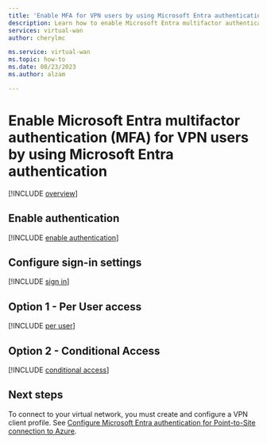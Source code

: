 ```yaml
---
title: 'Enable MFA for VPN users by using Microsoft Entra authentication'
description: Learn how to enable Microsoft Entra multifactor authentication (MFA) for VPN users by using Microsoft Entra authentication.
services: virtual-wan
author: cherylmc

ms.service: virtual-wan
ms.topic: how-to
ms.date: 08/23/2023
ms.author: alzam

---
```

# Enable Microsoft Entra multifactor authentication (MFA) for VPN users by using Microsoft Entra authentication

[!INCLUDE [overview](~/reusable-content/ce-skilling/azure/includes/vpn-gateway-vwan-openvpn-enable-mfa-overview.md)]

## <a name="enableauth"></a>Enable authentication

[!INCLUDE [enable authentication](~/reusable-content/ce-skilling/azure/includes/vpn-gateway-vwan-openvpn-enable-auth.md)]

## <a name="enablesign"></a>Configure sign-in settings

[!INCLUDE [sign in](~/reusable-content/ce-skilling/azure/includes/vpn-gateway-vwan-openvpn-sign-in.md)]

## <a name="peruser"></a>Option 1 - Per User access

[!INCLUDE [per user](~/reusable-content/ce-skilling/azure/includes/vpn-gateway-vwan-openvpn-per-user.md)]

## <a name="conditional"></a>Option 2 - Conditional Access

[!INCLUDE [conditional access](~/reusable-content/ce-skilling/azure/includes/vpn-gateway-vwan-openvpn-conditional.md)]

## Next steps

To connect to your virtual network, you must create and configure a VPN client profile. See [Configure Microsoft Entra authentication for Point-to-Site connection to Azure](virtual-wan-point-to-site-azure-ad.md).
